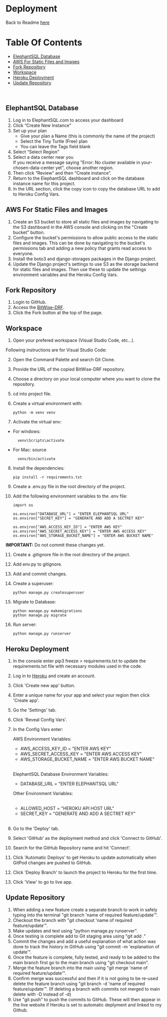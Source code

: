 # Deployment

Back to Readme [here](README.md)

# Table Of Contents

- [ElephantSQL Database](#elephantsql-database)
- [AWS For Static Files and Images](#aws-for-static-files-and-images)
- [Fork Repository](#fork-repository)
- [Workspace](#workspace)
- [Heroku Deployment](#heroku-deployment)
- [Update Repository](#update-repository)

<br>

## ElephantSQL Database

1. Log in to ElephantSQL.com to access your dashboard
2. Click “Create New Instance”
3. Set up your plan
   - Give your plan a Name (this is commonly the name of the project)
   - Select the Tiny Turtle (Free) plan
   - You can leave the Tags field blank
4. Select “Select Region”
5. Select a data center near you <br>
   If you receive a message saying "Error: No cluster available in your-chosen-data-center yet", choose another region.
6. Then click “Review” and then “Create instance”.
7. Return to the ElephantSQL dashboard and click on the database instance name for this project.
8. In the URL section, click the copy icon to copy the database URL to add to Heroku Config Vars.

## AWS For Static Files and Images

1. Create an S3 bucket to store all static files and images by navigating to the S3 dashboard in the AWS console and clicking on the "Create bucket" button.
2. Configure the bucket's permissions to allow public access to the static files and images. This can be done by navigating to the bucket's permissions tab and adding a new policy that grants read access to everyone.
3. Install the boto3 and django-storages packages in the Django project.
4. Update the Django project's settings to use S3 as the storage backend for static files and images. Then use these to update the settings environment variables and the Heroku Config Vars.

## Fork Repository

1. Login to GitHub.
2. Access the [BitWise-DRF](https://github.com/Joe-Collins-1986/BitWise-DRF).
3. Click the Fork button at the top of the page.

## Workspace

1. Open your prefered workspace (Visual Studio Code, etc...).

Following instructions are for Visual Studio Code:

2.  Open the Command Palette and search Git Clone.
3.  Provide the URL of the copied BitWise-DRF repository.
4.  Choose a directory on your local computer where you want to clone the repository.
5.  cd into project file.
6.  Create a virtual environment with:

        python -m venv venv

7.  Activate the virtual env:

- For windows:

        venv\Scripts\activate

- For Mac: source

        venv/bin/activate

8.  Install the dependencies:

        pip install -r requirements.txt

9.  Create a .env.py file in the root directory of the project.
10. Add the following environment variables to the .env file:

        import os

        os.environ["DATABASE_URL"] = "ENTER ELEPHANTSQL URL"
        os.environ["SECRET_KEY"] = "GENERATE AND ADD A SECTRET KEY"

        os.environ["AWS_ACCESS_KEY_ID"] = "ENTER AWS KEY"
        os.environ["AWS_SECRET_ACCESS_KEY"] = "ENTER AWS ACCESS KEY"
        os.environ["AWS_STORAGE_BUCKET_NAME"] = "ENTER AWS BUCKET NAME"

**IMPORTANT:** Do not commit these changes yet.

11. Create a .gitignore file in the root directory of the project.
12. Add env.py to gitignore.
13. Add and commit changes.
14. Create a superuser:

        python manage.py createsuperuser

15. Migrate to Database:

        python manage.py makemigrations
        python manage.py migrate

16. Run server:

        python manage.py runserver

## Heroku Deployment

1. In the console enter pip3 freeze > requirements.txt to update the requirements.txt file with necessary modules used in the code.
2. Log in to [Heroku](https://id.heroku.com/login) and create an account.
3. Click 'Create new app' button.
4. Enter a unique name for your app and select your region then click 'Create app'.
5. Go the 'Settings' tab.
6. Click 'Reveal Config Vars'.
7. In the Config Vars enter:

   AWS Environment Variables:

   - AWS_ACCESS_KEY_ID = "ENTER AWS KEY"
   - AWS_SECRET_ACCESS_KEY = "ENTER AWS ACCESS KEY"
   - AWS_STORAGE_BUCKET_NAME = "ENTER AWS BUCKET NAME"

   <br>

   ElephantSQL Database Environment Variables:

   - DATABASE_URL = "ENTER ELEPHANTSQL URL"

   Other Environment Variables:

   <br>

   - ALLOWED_HOST = "HEROKU API HOST URL"
   - SECRET_KEY = "GENERATE AND ADD A SECTRET KEY"

   <br>

8. Go to the 'Deploy' tab.
9. Select 'GitHub' as the deployment method and click 'Connect to GitHub'.
10. Search for the GitHub Repository name and hit 'Connect'.
11. Click 'Automatic Deploys' to get Heroku to update automatically when GitPod changes are pushed to GitHub.
12. Click 'Deploy Branch' to launch the project to Heroku for the first time.
13. Click 'View' to go to live app.

## Update Repository

1. When adding a new feature create a separate branch to work in safely typing into the terminal "git branch 'name of required feature/update'".
2. Checkout the branch with "git checkout 'name of required feature/update'".
3. Make updates and test using "python manage.py runserver".
4. Once testing is complete add to Git staging area using "git add ."
5. Commit the changes and add a useful explanation of what action was done to track the history in GitHub using "git commit -m 'explanation of update'".
6. Once the feature is complete, fully tested, and ready to be added to the main branch first go to the main branch using "git checkout main".
7. Merge the feature branch into the main using "git merge 'name of required feature/update'".
8. Confirm merge was successful and then if it is not going to be re-used delete the feature branch using "git branch -d 'name of required feature/update'". (If deleting a branch with commits not merged to main delete with -D instead of -d)
9. Use "git push" to push the commits to GitHub. These will then appear in the live website if Heroku is set to automatic deplyment and linked to my Github.
